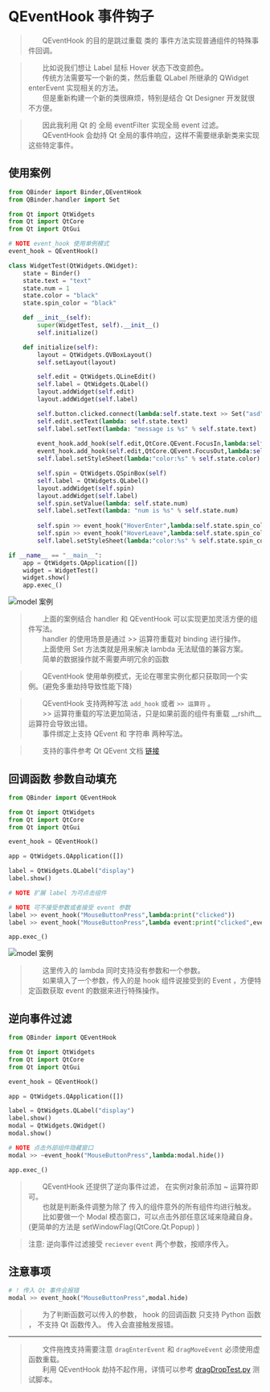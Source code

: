 # QEventHook 事件钩子

> &emsp;&emsp;QEventHook 的目的是跳过重载 类的 事件方法实现普通组件的特殊事件回调。  

> &emsp;&emsp;比如说我们想让 Label 鼠标 Hover 状态下改变颜色。      
> &emsp;&emsp;传统方法需要写一个新的类，然后重载 QLabel 所继承的 QWidget enterEvent 实现相关的方法。     
> &emsp;&emsp;但是重新构建一个新的类很麻烦，特别是结合 Qt Designer 开发就很不方便。 

> &emsp;&emsp;因此我利用 Qt 的 全局 eventFilter 实现全局 event 过滤。     
> &emsp;&emsp;QEventHook 会劫持 Qt 全局的事件响应，这样不需要继承新类来实现这些特定事件。     

## 使用案例

```python
from QBinder import Binder,QEventHook
from QBinder.handler import Set

from Qt import QtWidgets
from Qt import QtCore
from Qt import QtGui

# NOTE event_hook 使用单例模式
event_hook = QEventHook()

class WidgetTest(QtWidgets.QWidget):
    state = Binder()
    state.text = "text"
    state.num = 1
    state.color = "black"
    state.spin_color = "black"

    def __init__(self):
        super(WidgetTest, self).__init__()
        self.initialize()

    def initialize(self):
        layout = QtWidgets.QVBoxLayout()
        self.setLayout(layout)

        self.edit = QtWidgets.QLineEdit()
        self.label = QtWidgets.QLabel()
        layout.addWidget(self.edit)
        layout.addWidget(self.label)

        self.button.clicked.connect(lambda:self.state.text >> Set("asd"))
        self.edit.setText(lambda: self.state.text)
        self.label.setText(lambda: "message is %s" % self.state.text)
        
        event_hook.add_hook(self.edit,QtCore.QEvent.FocusIn,lambda:self.state.color >> Set("red"))
        event_hook.add_hook(self.edit,QtCore.QEvent.FocusOut,lambda:self.state.color >> Set("black"))
        self.label.setStyleSheet(lambda:"color:%s" % self.state.color)

        self.spin = QtWidgets.QSpinBox(self)
        self.label = QtWidgets.QLabel()
        layout.addWidget(self.spin)
        layout.addWidget(self.label)
        self.spin.setValue(lambda: self.state.num)
        self.label.setText(lambda: "num is %s" % self.state.num)
        
        self.spin >> event_hook("HoverEnter",lambda:self.state.spin_color >> Set("pink"))
        self.spin >> event_hook("HoverLeave",lambda:self.state.spin_color >> Set("blue"))
        self.label.setStyleSheet(lambda:"color:%s" % self.state.spin_color)

if __name__ == "__main__":
    app = QtWidgets.QApplication([])
    widget = WidgetTest()
    widget.show()
    app.exec_()

```

![model 案例](https://cdn.jsdelivr.net/gh/FXTD-ODYSSEY/CG_wiki@gh-pages/Python/QBinder/_img/feature/event_hook.gif)

> &emsp;&emsp;上面的案例结合 handler 和 QEventHook 可以实现更加灵活方便的组件写法。     
> &emsp;&emsp;handler 的使用场景是通过 >> 运算符重载对 binding 进行操作。     
> &emsp;&emsp;上面使用 Set 方法类就是用来解决 lambda 无法赋值的兼容方案。     
> &emsp;&emsp;简单的数据操作就不需要声明冗余的函数     

> &emsp;&emsp;QEventHook 使用单例模式，无论在哪里实例化都只获取同一个实例。(避免多重劫持导致性能下降)     

> &emsp;&emsp;QEventHook 支持两种写法 `add_hook` 或者 `>> 运算符` 。     
> &emsp;&emsp;>> 运算符重载的写法更加简洁，只是如果前面的组件有重载 \_\_rshift__ 运算符会导致出错。     
> &emsp;&emsp;事件绑定上支持 QEvent 和 字符串 两种写法。     

> &emsp;&emsp;支持的事件参考 Qt QEvent 文档 [链接](https://doc.qt.io/qtforpython/PySide2/QtCore/QEvent.html#PySide2.QtCore.PySide2.QtCore.QEvent.Type)

## 回调函数 参数自动填充

```Python
from QBinder import QEventHook

from Qt import QtWidgets
from Qt import QtCore
from Qt import QtGui

event_hook = QEventHook()

app = QtWidgets.QApplication([])

label = QtWidgets.QLabel("display")
label.show()

# NOTE 扩展 label 为可点击组件

# NOTE 可不接受参数或者接受 event 参数
label >> event_hook("MouseButtonPress",lambda:print("clicked"))
label >> event_hook("MouseButtonPress",lambda event:print("clicked",event))

app.exec_()
```

![model 案例](https://cdn.jsdelivr.net/gh/FXTD-ODYSSEY/CG_wiki@gh-pages/Python/QBinder/_img/feature/event_hook2.gif)

> &emsp;&emsp;这里传入的 lambda 同时支持没有参数和一个参数。    
> &emsp;&emsp;如果填入了一个参数，传入的是 hook 组件说接受到的 Event ，方便特定函数获取 event 的数据来进行特殊操作。

## 逆向事件过滤

```Python
from QBinder import QEventHook

from Qt import QtWidgets
from Qt import QtCore
from Qt import QtGui

event_hook = QEventHook()

app = QtWidgets.QApplication([])

label = QtWidgets.QLabel("display")
label.show()
modal = QtWidgets.QWidget()
modal.show()

# NOTE 点击外部组件隐藏窗口
modal >> ~event_hook("MouseButtonPress",lambda:modal.hide())

app.exec_()
```

> &emsp;&emsp;QEventHook 还提供了逆向事件过滤， 在实例对象前添加 ~ 运算符即可。     
> &emsp;&emsp;也就是判断条件调整为除了 传入的组件意外的所有组件均进行触发。      
> &emsp;&emsp;比如要做一个 Modal 模态窗口，可以点击外部任意区域来隐藏自身。 (更简单的方法是 setWindowFlag(QtCore.Qt.Popup) )

> 注意: 逆向事件过滤接受 `reciever` `event` 两个参数，按顺序传入。

## 注意事项

```Python
# ! 传入 Qt 事件会报错
modal >> event_hook("MouseButtonPress",modal.hide)
```

> &emsp;&emsp;为了判断函数可以传入的参数， hook 的回调函数 只支持 Python 函数 ， 不支持 Qt 函数传入。 传入会直接触发报错。

---

> &emsp;&emsp;文件拖拽支持需要注意 `dragEnterEvent` 和 `dragMoveEvent` 必须使用虚函数重载。    
> &emsp;&emsp;利用 QEventHook 劫持不起作用，详情可以参考 [dragDropTest.py](https://github.com/FXTD-ODYSSEY/QBinder/blob/master/test/dragdropTest.py) 测试脚本。

